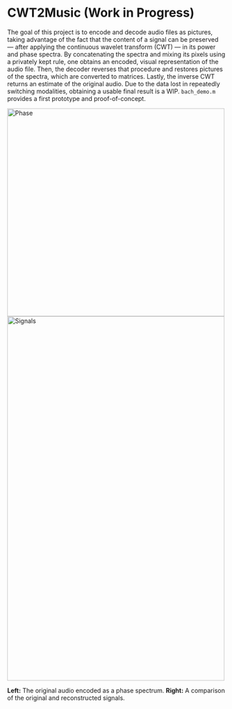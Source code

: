 # CWT2Music (Work in Progress)

The goal of this project is to encode and decode audio files as pictures, taking advantage of the fact that the content of a signal can be preserved — after applying the continuous wavelet transform (CWT) — in its power and phase spectra. 
By concatenating the spectra and mixing its pixels using a privately kept rule, one obtains an encoded, visual representation of the audio file. 
Then, the decoder reverses that procedure and restores pictures of the spectra, which are converted to matrices. 
Lastly, the inverse CWT returns an estimate of the original audio. Due to the data lost in repeatedly switching modalities, obtaining a usable final result is a WIP. ```bach_demo.m``` provides a first prototype and proof-of-concept.

<img width="500" height="478" alt="Phase" src="https://github.com/user-attachments/assets/ea05a4bb-a6e6-4aa3-bdfc-0aac8bc12aee" />
<img width="500" height="838" alt="Signals" src="https://github.com/user-attachments/assets/471e330b-534a-490b-9f6c-c30d13a142a0" />

**Left:** The original audio encoded as a phase spectrum. 
**Right:** A comparison of the original and reconstructed signals. 
